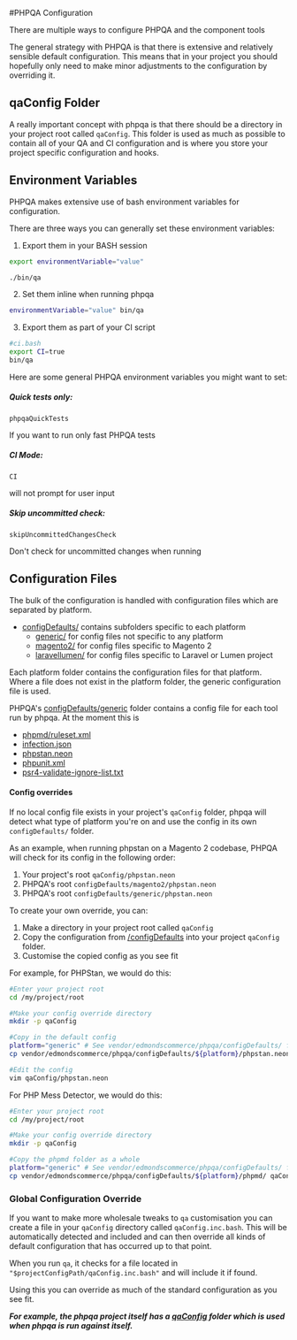 #PHPQA Configuration

There are multiple ways to configure PHPQA and the component tools

The general strategy with PHPQA is that there is extensive and relatively sensible default configuration. This means that in your project you should hopefully only need to make minor adjustments to the configuration by overriding it.

## qaConfig Folder

A really important concept with phpqa is that there should be a directory in your project root called `qaConfig`. This folder is used as much as possible to contain all of your QA and CI configuration and is where you store your project specific configuration and hooks.

## Environment Variables

PHPQA makes extensive use of bash environment variables for configuration.

There are three ways you can generally set these environment variables:

1. Export them in your BASH session

```bash
export environmentVariable="value"

./bin/qa
```

2. Set them inline when running phpqa
```bash
environmentVariable="value" bin/qa
```

3. Export them as part of your CI script
```bash
#ci.bash
export CI=true
bin/qa
```

Here are some general PHPQA environment variables you might want to set:

##### Quick tests only:
 `phpqaQuickTests`
 
 If you want to run only fast PHPQA tests

##### CI Mode:
 `CI`
 
 will not prompt for user input

##### Skip uncommitted check:
 `skipUncommittedChangesCheck`
 
 Don't check for uncommitted changes when running

## Configuration Files

The bulk of the configuration is handled with configuration files which are separated by platform.

- [configDefaults/](./../configDefaults) contains subfolders specific to each platform
    - [generic/](./../configDefaults/generic) for config files not specific to any platform
    - [magento2/](./../configDefaults/magento2) for config files specific to Magento 2
    - [laravellumen/](./../configDefaults/laravellumen) for config files specific to Laravel or Lumen project
        
Each platform folder contains the configuration files for that platform. Where a file does not exist in the platform folder, the generic configuration file is used.

PHPQA's [configDefaults/generic](./../configDefaults/generic) folder contains a config file for each tool run by phpqa. At the moment this is

- [phpmd/ruleset.xml](./../configDefaults/generic/phpmd/ruleset.xml)
- [infection.json](./../configDefaults/generic/infection.json)
- [phpstan.neon](./../configDefaults/generic/phpstan.neon)
- [phpunit.xml](./../configDefaults/generic/phpunit.xml)
- [psr4-validate-ignore-list.txt](./../configDefaults/generic/psr4-validate-ignore-list.txt)

#### Config overrides

If no local config file exists in your project's `qaConfig` folder, phpqa will detect what type of platform you're on and use the config in its own `configDefaults/` folder.

As an example, when running phpstan on a Magento 2 codebase, PHPQA will check for its config in the following order:

1. Your project's root `qaConfig/phpstan.neon`
2. PHPQA's root `configDefaults/magento2/phpstan.neon`
3. PHPQA's root `configDefaults/generic/phpstan.neon`

To create your own override, you can:

1. Make a directory in your project root called `qaConfig`
2. Copy the configuration from [/configDefaults](/configDefaults) into your project `qaConfig` folder.
3. Customise the copied config as you see fit

For example, for PHPStan, we would do this:

```bash
#Enter your project root
cd /my/project/root

#Make your config override directory
mkdir -p qaConfig

#Copy in the default config
platform="generic" # See vendor/edmondscommerce/phpqa/configDefaults/ for options
cp vendor/edmondscommerce/phpqa/configDefaults/${platform}/phpstan.neon qaConfig

#Edit the config
vim qaConfig/phpstan.neon
```

For PHP Mess Detector, we would do this:

```bash
#Enter your project root
cd /my/project/root

#Make your config override directory
mkdir -p qaConfig

#Copy the phpmd folder as a whole
platform="generic" # See vendor/edmondscommerce/phpqa/configDefaults/ for options
cp vendor/edmondscommerce/phpqa/configDefaults/${platform}/phpmd/ qaConfig/ -r


```

### Global Configuration Override

If you want to make more wholesale tweaks to `qa` customisation you can create a file in your `qaConfig` directory called `qaConfig.inc.bash`. This will be automatically detected and included and can then override all kinds of default configuration that has occurred up to that point.

When you run `qa`, it checks for a file located in `"$projectConfigPath/qaConfig.inc.bash"` and will include it if found. 

Using this you can override as much of the standard configuration as you see fit.

**_For example, the phpqa project itself has a [qaConfig](./../qaConfig) folder which is used when phpqa is run against itself._**

